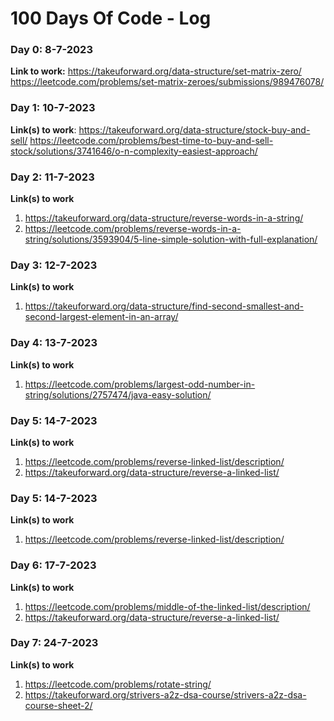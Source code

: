 # 100 Days Of Code - Log

### Day 0: 8-7-2023

**Link to work:** https://takeuforward.org/data-structure/set-matrix-zero/
https://leetcode.com/problems/set-matrix-zeroes/submissions/989476078/

### Day 1: 10-7-2023

**Link(s) to work**: 
https://takeuforward.org/data-structure/stock-buy-and-sell/
https://leetcode.com/problems/best-time-to-buy-and-sell-stock/solutions/3741646/o-n-complexity-easiest-approach/


### Day 2: 11-7-2023

**Link(s) to work**
1. https://takeuforward.org/data-structure/reverse-words-in-a-string/
2. https://leetcode.com/problems/reverse-words-in-a-string/solutions/3593904/5-line-simple-solution-with-full-explanation/


### Day 3: 12-7-2023

**Link(s) to work**
1. https://takeuforward.org/data-structure/find-second-smallest-and-second-largest-element-in-an-array/


### Day 4: 13-7-2023

**Link(s) to work**
1. https://leetcode.com/problems/largest-odd-number-in-string/solutions/2757474/java-easy-solution/


### Day 5: 14-7-2023

**Link(s) to work**
1. https://leetcode.com/problems/reverse-linked-list/description/
2. https://takeuforward.org/data-structure/reverse-a-linked-list/

### Day 5: 14-7-2023

**Link(s) to work**
1. https://leetcode.com/problems/reverse-linked-list/description/

### Day 6: 17-7-2023

**Link(s) to work**
1. https://leetcode.com/problems/middle-of-the-linked-list/description/
2. https://takeuforward.org/data-structure/reverse-a-linked-list/

### Day 7: 24-7-2023

**Link(s) to work**
1. https://leetcode.com/problems/rotate-string/
2. https://takeuforward.org/strivers-a2z-dsa-course/strivers-a2z-dsa-course-sheet-2/
